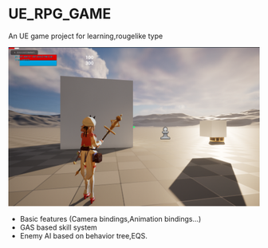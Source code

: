 # UE_RPG_GAME
An UE game project for learning,rougelike type

![preview image](https://github.com/Courtshipfy/UE_ROUGELIKE_GAME/blob/master/Content/Screenshot%202023-06-21%20104158.png)

+ Basic features (Camera bindings,Animation bindings...)
+ GAS based skill system
+ Enemy AI based on behavior tree,EQS.
